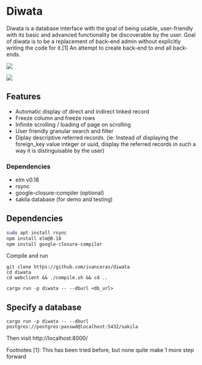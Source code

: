 # Diwata 
Diwata is a database interface with the goal of being usable, user-friendly with its basic and advanced functionality be discoverable by the user.
Goal of diwata is to be a replacement of back-end admin without explicitly writing the code for it.[1]
An attempt to create back-end to end all back-ends.

[![](https://travis-ci.org/ivanceras/diwata.svg?branch=master)](https://travis-ci.org/ivanceras/diwata)


![](https://raw.githubusercontent.com/ivanceras/diwata/master/diwata1.png)


## Features
- Automatic display of direct and indirect linked record
- Freeze column and freeze rows
- Infinite scrolling / loading of page on scrolling
- User friendly granular search and filter
- Diplay descriptive referred records. (ie: Instead of displaying the foreign_key value integer or uuid, display the referred records in such a way it is distinguisable by the user)

### Dependencies
- elm v0.18
- rsync
- google-closure-compiler (optional)
- sakila database (for demo and testing)

## Dependencies 
```sh
sudo apt install rsync
npm install elm@0.18
npm install google-closure-compiler

```

Compile and run
```
git clone https://github.com/ivanceras/diwata
cd diwata
cd webclient && ./compile.sh && cd ..

cargo run -p diwata -- --dburl <db_url>

```

## Specify a database

```
cargo run -p diwata -- --dburl postgres://postgres:passwd@localhost:5432/sakila
```
Then visit http://localhost:8000/


Footnotes
[1]: This has been tried before, but none quite make 1 more step forward

